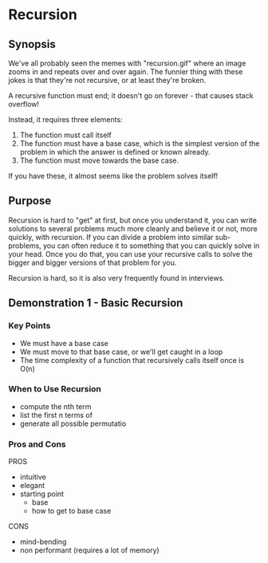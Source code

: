 # Recursion

## Synopsis

We've all probably seen the memes with "recursion.gif" where an image zooms in and repeats over and over again.  The funnier thing with these jokes is that they're not recursive, or at least they're broken.

A recursive function must end; it doesn't go on forever - that causes stack overflow!

Instead, it requires three elements:

1. The function must call itself
2. The function must have a base case, which is the simplest version of the problem in which the answer is defined or known already.
3. The function must move towards the base case.

If you have these, it almost seems like the problem solves itself!

## Purpose

Recursion is hard to "get" at first, but once you understand it, you can write solutions to several problems much more cleanly and believe it or not, more quickly, with recursion.  If you can divide a problem into similar sub-problems, you can often reduce it to something that you can quickly solve in your head.  Once you do that, you can use your recursive calls to solve the bigger and bigger versions of that problem for you.

Recursion is hard, so it is also very frequently found in interviews.

## Demonstration 1 - Basic Recursion

### Key Points

* We must have a base case
* We must move to that base case, or we'll get caught in a loop
* The time complexity of a function that recursively calls itself once is O(n)

### When to Use Recursion
- compute the nth term
- list the first n terms of
- generate all possible permutatio


### Pros and Cons
PROS
- intuitive
- elegant
- starting point
    - base
    - how to get to base case

CONS
- mind-bending
- non performant (requires a lot of memory)